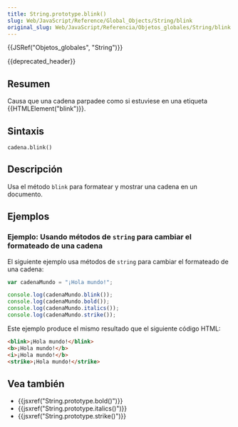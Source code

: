```yaml
---
title: String.prototype.blink()
slug: Web/JavaScript/Reference/Global_Objects/String/blink
original_slug: Web/JavaScript/Referencia/Objetos_globales/String/blink
---
```


{{JSRef("Objetos_globales", "String")}}

{{deprecated_header}}

## Resumen

Causa que una cadena parpadee como si estuviese en una etiqueta {{HTMLElement("blink")}}.

## Sintaxis

```
cadena.blink()
```

## Descripción

Usa el método `blink` para formatear y mostrar una cadena en un documento.

## Ejemplos

### Ejemplo: Usando métodos de `string` para cambiar el formateado de una cadena

El siguiente ejemplo usa métodos de `string` para cambiar el formateado de una cadena:

```js
var cadenaMundo = "¡Hola mundo!";

console.log(cadenaMundo.blink());
console.log(cadenaMundo.bold());
console.log(cadenaMundo.italics());
console.log(cadenaMundo.strike());
```

Este ejemplo produce el mismo resultado que el siguiente código HTML:

```html
<blink>¡Hola mundo!</blink>
<b>¡Hola mundo!</b>
<i>¡Hola mundo!</b>
<strike>¡Hola mundo!</strike>
```

## Vea también

- {{jsxref("String.prototype.bold()")}}
- {{jsxref("String.prototype.italics()")}}
- {{jsxref("String.prototype.strike()")}}
